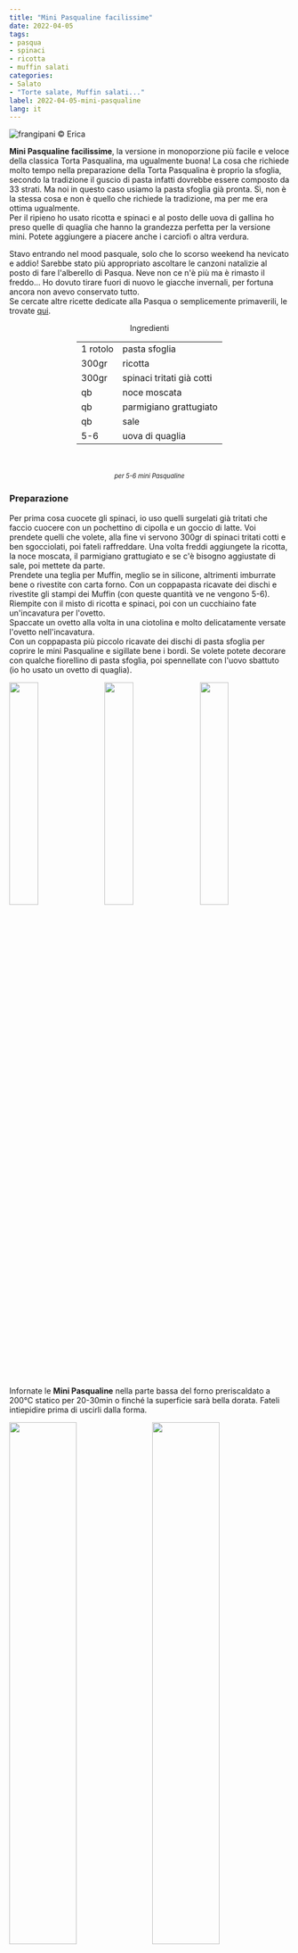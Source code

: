 ```yaml
---
title: "Mini Pasqualine facilissime"
date: 2022-04-05
tags: 
- pasqua
- spinaci
- ricotta
- muffin salati
categories:
- Salato
- "Torte salate, Muffin salati..."
label: 2022-04-05-mini-pasqualine
lang: it 
---
```

![](header.jpeg "frangipani © Erica")

**Mini Pasqualine facilissime**, la versione in monoporzione più facile e veloce della classica Torta Pasqualina, ma ugualmente buona! La cosa che richiede molto tempo nella preparazione della Torta Pasqualina è proprio la sfoglia, secondo la tradizione il guscio di pasta infatti dovrebbe essere composto da 33 strati. Ma noi in questo caso usiamo la pasta sfoglia già pronta. Sì, non è la stessa cosa e non è quello che richiede la tradizione, ma per me era ottima ugualmente.
<br />
Per il ripieno ho usato ricotta e spinaci e al posto delle uova di gallina ho preso quelle di quaglia che hanno la grandezza perfetta per la versione mini. Potete aggiungere a piacere anche i carciofi o altra verdura. 

Stavo entrando nel mood pasquale, solo che lo scorso weekend ha nevicato e addio! Sarebbe stato più appropriato ascoltare le canzoni natalizie al posto di fare l'alberello di Pasqua. Neve non ce n'è più ma è rimasto il freddo... Ho dovuto tirare fuori di nuovo le giacche invernali, per fortuna ancora non avevo conservato tutto.
<br />
Se cercate altre ricette dedicate alla Pasqua o semplicemente primaverili, le trovate <a href="https://frangipani.raiano.ch/tags/pasqua/" target="_blank">qui</a>.

<div id="wrapper" style="text-align: center">
  <div id="yourdiv" style="display: inline-block;">
    <div class="ingredients" itemscope itemtype="http://schema.org/Recipe">
      <span itemprop="name" style="display:none;">Mini Pasqualine facilissime</span>
      <span itemprop="recipeCategory" style="display:none;">Salato</span>
      <img itemprop="image" style="display:none;" class="ignore-gallery-item" src="header.jpeg"/>
      <span itemprop="author" style="display:none;">Erica Raiano</span>
      <span itemprop="description" style="display:none;">Mini Pasqualine facilissime, la versione in monoporzione più facile e veloce della classica Torta Pasqualina, ma ugualmente buona!</span>
      <div class="ingredients-title">Ingredienti</div>
      <table>
        <tbody>
          </tr>
          <tr itemprop="recipeIngredient">
            <td>1 rotolo</td>
            <td>pasta sfoglia</td>
          </tr>
          <tr itemprop="recipeIngredient">
            <td>300gr</td>
            <td>ricotta</td>
          </tr>
          <tr itemprop="recipeIngredient">
            <td>300gr</td>
            <td>spinaci tritati già cotti</td>
          </tr>
          <tr itemprop="recipeIngredient">
            <td>qb</td>
            <td>noce moscata</td>
          </tr>
          <tr itemprop="recipeIngredient">
            <td>qb</td>
            <td>parmigiano grattugiato</td>
          </tr>
          <tr itemprop="recipeIngredient">
            <td>qb</td>
            <td>sale</td>
          </tr>
          <tr itemprop="recipeIngredient">
            <td>5-6</td>
            <td>uova di quaglia</td>
          </tr>
        </tbody>
      </table>
      <br></br>
      <i class="pull-right" style="font-size: 80%;" itemprop="recipeYield">per 5-6 mini Pasqualine</i>
    </div>
  </div>
</div>


<h3>
  <font color="grey">
    <i class="fa-solid fa-gears"></i>
  </font> Preparazione
</h3>

Per prima cosa cuocete gli spinaci, io uso quelli surgelati già tritati che faccio cuocere con un pochettino di cipolla e un goccio di latte. Voi prendete quelli che volete, alla fine vi servono 300gr di spinaci tritati cotti e ben sgocciolati, poi fateli raffreddare. Una volta freddi aggiungete la ricotta, la noce moscata, il parmigiano grattugiato e se c'è bisogno aggiustate di sale, poi mettete da parte.
<br />
Prendete una teglia per Muffin, meglio se in silicone, altrimenti imburrate bene o rivestite con carta forno. Con un coppapasta ricavate dei dischi e rivestite gli stampi dei Muffin (con queste quantità ve ne vengono 5-6). Riempite con il misto di ricotta e spinaci, poi con un cucchiaino fate un'incavatura per l'ovetto.
<br />
Spaccate un ovetto alla volta in una ciotolina e molto delicatamente versate l'ovetto nell'incavatura.
<br />
Con un coppapasta più piccolo ricavate dei dischi di pasta sfoglia per coprire le mini Pasqualine e sigillate bene i bordi. Se volete potete decorare con qualche fiorellino di pasta sfoglia, poi spennellate con l'uovo sbattuto (io ho usato un ovetto di quaglia).
<p>
  <div style="width: 100%; margin-bottom: 0">
    <img style="float: left; width: 32%; margin-right: 1%;" src="ricottaspinaci.jpeg" alt="" title="frangipani © Erica" />
    <img style="float: left; width: 32%; margin-right: 1%; margin-left: 1%;" src="uovo.jpeg" alt="" title="frangipani © Erica" />
    <img style="float: left; width: 32%; margin-left: 1%;" src="teglia.jpeg" alt="" title="frangipani © Erica" />
    <div style="clear: both"></div>
  </div>
</p>

Infornate le **Mini Pasqualine** nella parte bassa del forno preriscaldato a 200°C statico per 20-30min o finché la superficie sarà bella dorata. Fateli intiepidire prima di uscirli dalla forma.

<p>
  <div style="width: 100%; margin-bottom: 0">
    <img style="float: left; width: 49%; margin-right: 1%" src="risultato1.jpeg" alt="" title="frangipani © Erica" />
    <img style="float: left; width: 49%; margin-left: 1%" src="risultato2.jpeg" alt="" title="frangipani © Erica" />
    <div style="clear: both;"></div>
  </div>
</p>

<p>
  <div style="width: 100%; margin-bottom: 0">
    <img style="float: left; width: 49%; margin-right: 1%" src="risultato3.jpeg" alt="" title="frangipani © Erica" />
    <img style="float: left; width: 49%; margin-left: 1%" src="risultato4.jpeg" alt="" title="frangipani © Erica" />
    <div style="clear: both;"></div>
  </div>
</p>

<p>
  <div style="width: 100%; margin-bottom: 0">
    <img style="float: left; width: 49%; margin-right: 1%" src="risultato5.jpeg" alt="" title="frangipani © Erica" />
    <img style="float: left; width: 49%; margin-left: 1%" src="risultato6.jpeg" alt="" title="frangipani © Erica" />
    <div style="clear: both;"></div>
  </div>
</p>

<p>
  <div style="width: 100%; margin-bottom: 0">
    <img style="float: left; width: 49%; margin-right: 1%" src="risultato7.jpeg" alt="" title="frangipani © Erica" />
    <img style="float: left; width: 49%; margin-left: 1%" src="risultato8.jpeg" alt="" title="frangipani © Erica" />
    <div style="clear: both;"></div>
  </div>
</p>

<h4>Buon appetito
  <font color="red">
    <i class="fa-regular fa-face-smile"></i>
  </font>
</h4>
